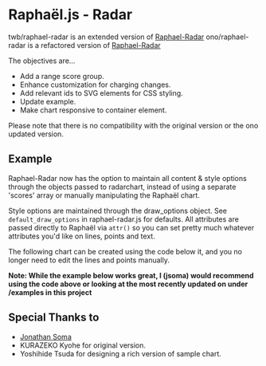 Raphaël.js - Radar
=================

twb/raphael-radar is an extended version of [Raphael-Radar](https://github.com/ono/Raphael-Radar)
ono/raphael-radar is a refactored version of [Raphael-Radar](https://github.com/tnzk/Raphael-Radar)
<!-- 
![Screen Shot](https://raw.github.com/imageprophet/Raphael-Radar-2/master/example/images/screenshot2.png)
 -->
The objectives are...

* Add a range score group.
* Enhance customization for charging changes.
* Add relevant ids to SVG elements for CSS styling.
* Update example.
* Make chart responsive to container element.

Please note that there is no compatibility with the original version or the ono updated version.

Example
-------

Raphael-Radar now has the option to maintain all content & style options through the objects passed to radarchart, instead of using a separate 'scores' array or manually manipulating the Raphaël chart.

Style options are maintained through the draw_options object. See `default_draw_options` in raphael-radar.js for defaults. All attributes are passed directly to Raphaël via `attr()` so you can set pretty much whatever attributes you'd like on lines, points and text.

The following chart can be created using the code below it, and you no longer need to edit the lines and points manually.
<!-- 
![Screen Shot](https://raw.github.com/imageprophet/Raphael-Radar-2/master/example/images/screenshot2.png)
 -->

**Note: While the example below works great, I (jsoma) would recommend using the code above or looking at the most recently updated on under /examples in this project**

<!-- Seeing example is always the best way to understand how it works. Here is an
[example](http://o1123.com/raphael-radar/example/index.html). 

I am thinking of making the page nicer and adding an example to handling events
on the chart near future.


TODO
----

* Better example page with code view.
* License information.

-->

Special Thanks to
-----------------

* [Jonathan Soma](https://github.com/jsoma)
* KURAZEKO Kyohe for original version.
* Yoshihide Tsuda for designing a rich version of sample chart.

